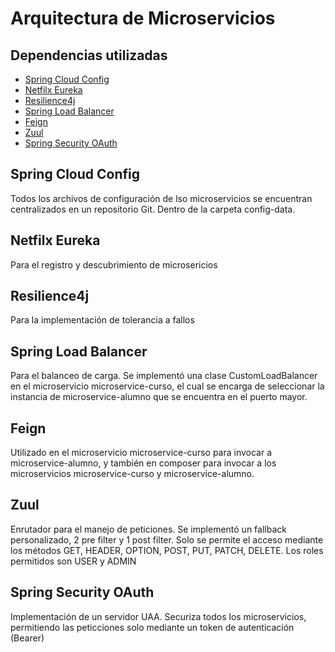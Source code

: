 # Arquitectura de Microservicios
## Dependencias utilizadas <a name = "dependencies"></a>
- [Spring Cloud Config](#config)
- [Netfilx Eureka](#eureka)
- [Resilience4j](#resilience)
- [Spring Load Balancer](#balancer)
- [Feign](#feign)
- [Zuul](#zuul)
- [Spring Security OAuth](#security)

## Spring Cloud Config <a name = "config"></a>
Todos los archivos de configuración de lso microservicios se encuentran centralizados en un repositorio Git. Dentro de la carpeta config-data.

## Netfilx Eureka <a name = "eureka"></a>
Para el registro y descubrimiento de microsericios

## Resilience4j <a name = "resilience"></a>
Para la implementación de tolerancia a fallos

## Spring Load Balancer <a name = "balancer"></a>
Para el balanceo de carga. Se implementó una clase CustomLoadBalancer en el microservicio microservice-curso, el cual se encarga de seleccionar la instancia de microservice-alumno que se encuentra en el puerto mayor.
## Feign <a name = "feign"></a>
Utilizado en el microservicio microservice-curso para invocar a microservice-alumno, y también en composer para invocar a los microservicios microservice-curso y microservice-alumno.
## Zuul <a name = "zuul"></a>
Enrutador para el manejo de peticiones. Se implementó un fallback personalizado, 2 pre filter y 1 post filter. Solo se permite el acceso mediante los métodos GET, HEADER, OPTION, POST, PUT, PATCH, DELETE. Los roles permitidos son USER y ADMIN
## Spring Security OAuth <a name = "security"></a>
Implementación de un servidor UAA. Securiza todos los microservicios, permitiendo las peticciones solo mediante un token de autenticación (Bearer)

